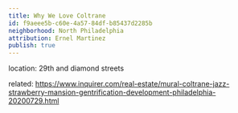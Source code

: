 ```yaml
---
title: Why We Love Coltrane
id: f9aeee5b-c60e-4a57-84df-b85437d2285b
neighborhood: North Philadelphia
attribution: Ernel Martinez
publish: true
---
```


location: 29th and diamond streets


            
related: https://www.inquirer.com/real-estate/mural-coltrane-jazz-strawberry-mansion-gentrification-development-philadelphia-20200729.html




            
